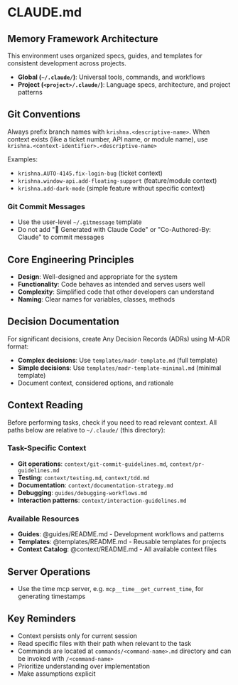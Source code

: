 # CLAUDE.md

## Memory Framework Architecture

This environment uses organized specs, guides, and templates for consistent development across projects.

- **Global (`~/.claude/`)**: Universal tools, commands, and workflows
- **Project (`<project>/.claude/`)**: Language specs, architecture, and project patterns

## Git Conventions

Always prefix branch names with `krishna.<descriptive-name>`. When context exists (like a ticket number, API name, or module name), use `krishna.<context-identifier>.<descriptive-name>`

Examples:

- `krishna.AUTO-4145.fix-login-bug` (ticket context)
- `krishna.window-api.add-floating-support` (feature/module context)
- `krishna.add-dark-mode` (simple feature without specific context)

### Git Commit Messages

- Use the user-level `~/.gitmessage` template
- Do not add "🤖 Generated with Claude Code" or "Co-Authored-By: Claude" to commit messages

## Core Engineering Principles

- **Design**: Well-designed and appropriate for the system
- **Functionality**: Code behaves as intended and serves users well
- **Complexity**: Simplified code that other developers can understand
- **Naming**: Clear names for variables, classes, methods

## Decision Documentation

For significant decisions, create Any Decision Records (ADRs) using M-ADR format:

- **Complex decisions**: Use `templates/madr-template.md` (full template)
- **Simple decisions**: Use `templates/madr-template-minimal.md` (minimal template)
- Document context, considered options, and rationale

## Context Reading

Before performing tasks, check if you need to read relevant context.
All paths below are relative to `~/.claude/` (this directory):

### Task-Specific Context

- **Git operations**: `context/git-commit-guidelines.md`, `context/pr-guidelines.md`
- **Testing**: `context/testing.md`, `context/tdd.md`
- **Documentation**: `context/documentation-strategy.md`
- **Debugging**: `guides/debugging-workflows.md`
- **Interaction patterns**: `context/interaction-guidelines.md`

### Available Resources

- **Guides**: @guides/README.md - Development workflows and patterns
- **Templates**: @templates/README.md - Reusable templates for projects
- **Context Catalog**: @context/README.md - All available context files

## Server Operations

- Use the time mcp server, e.g. `mcp__time__get_current_time`, for generating timestamps

## Key Reminders

- Context persists only for current session
- Read specific files with their path when relevant to the task
- Commands are located at `commands/<command-name>.md` directory and can be invoked with `/<command-name>`
- Prioritize understanding over implementation
- Make assumptions explicit
